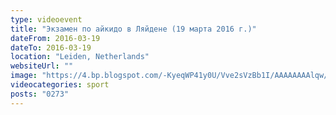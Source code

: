 ```yaml
---
type: videoevent
title: "Экзамен по айкидо в Ляйдене (19 марта 2016 г.)"
dateFrom: 2016-03-19
dateTo: 2016-03-19
location: "Leiden, Netherlands"
websiteUrl: ""
image: "https://4.bp.blogspot.com/-KyeqWP41y0U/Vve2sVzBb1I/AAAAAAAAlqw/MRBE2DMvC5QfDd0rpD5K1eYyFTZJyaeQA/s1600/2016-03-19%2B-%2Blenteschool-2016.picasaweb.jpg"
videocategories: sport
posts: "0273"
---
```

